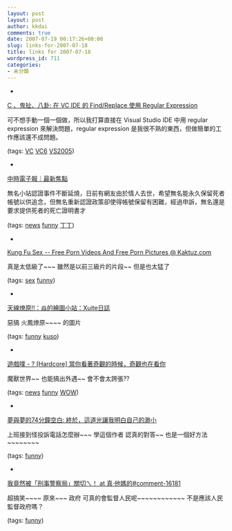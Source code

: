 ```yaml
---
layout: post
layout: post
author: kkdai
comments: true
date: 2007-07-19 00:17:26+00:00
slug: links-for-2007-07-18
title: links for 2007-07-18
wordpress_id: 711
categories:
- 未分類
---
```



	
  * 
		

[C  、鬼扯、八卦: 在 VC IDE 的 Find/Replace 使用 Regular Expression](http://avhacker.blogspot.com/2007/07/vc-ide-findreplace-regular-expression.html)


		

可不想手動一個一個做，所以我打算直接在 Visual Studio IDE 中用 regular expression 來解決問題，regular expression 是我很不熟的東西，但做簡單的工作應該還不成問題。


		

(tags: [VC](http://del.icio.us/kkdai/VC) [VC6](http://del.icio.us/kkdai/VC6) [VS2005](http://del.icio.us/kkdai/VS2005))


	

	
  * 
		

[中時電子報｜最新焦點](http://news.chinatimes.com/2007Cti/2007Cti-Focus/2007Cti-Focus-Content/0,4518,9607180471%200%200%20172648%200,00.html)


		

無名小站認證事件不斷延燒，日前有網友由於情人去世，希望無名能永久保留死者帳號以供追念，但無名重新認證政策卻使得帳號保留有困難，經過申訴，無名還是要求提供死者的死亡證明書才


		

(tags: [news](http://del.icio.us/kkdai/news) [funny](http://del.icio.us/kkdai/funny) [丁丁](http://del.icio.us/kkdai/丁丁))


	

	
  * 
		

[Kung Fu Sex -- Free Porn Videos And Free Porn Pictures @ Kaktuz.com](http://kaktuz.com/jdr/Kung-Fu-Sex.html)


		

真是太低級了~~~  雖然是以前三級片的片段~~ 但是也太猛了


		

(tags: [sex](http://del.icio.us/kkdai/sex) [funny](http://del.icio.us/kkdai/funny))


	

	
  * 
		

[天線燎原!!：焱的繪圖小站：Xuite日誌](http://blog.xuite.net/sat00149/blog/12518151)


		

惡搞 火鳳燎原~~~~  的圖片


		

(tags: [funny](http://del.icio.us/kkdai/funny) [kuso](http://del.icio.us/kkdai/kuso))


	

	
  * 
		

[遊戲噗 - ? [Hardcore] 當你看著奇觀的時候，奇觀也在看你](http://www.gameimp.com/archives/2007/07/11/864/)


		

魔獸世界~~ 也能搞出外遇~~ 會不會太誇張??


		

(tags: [news](http://del.icio.us/kkdai/news) [funny](http://del.icio.us/kkdai/funny) [WOW](http://del.icio.us/kkdai/WOW))


	

	
  * 
		

[夢與夢的74分鐘空白: 終於，這道光讓我明白自己的渺小](http://tate0304.blogspot.com/2007/07/blog-post_05.html)


		

上班接到怪投訴電話怎麼辦~~~  學這個作者 認真的對答~~ 也是一個好方法~~~~~~~~


		

(tags: [funny](http://del.icio.us/kkdai/funny))


	

	
  * 
		

[我竟然被「刑事警察局」關切ㄟ！ at 真‧他媽的#comment-16181](http://vinta.ws/wordpress/?p=188#comment-16181)


		

超搞笑~~~~ 原來~~~  政府 可真的會監督人民呢~~~~~~~~~~~~ 不是應該人民監督政府嗎？



		

(tags: [funny](http://del.icio.us/kkdai/funny))


	



